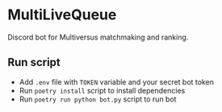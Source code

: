 # MultiLiveQueue

Discord bot for Multiversus matchmaking and ranking.

## Run script

- Add `.env` file with `TOKEN` variable and your secret bot token
- Run `poetry install` script to install dependencies
- Run `poetry run python bot.py` script to run bot
